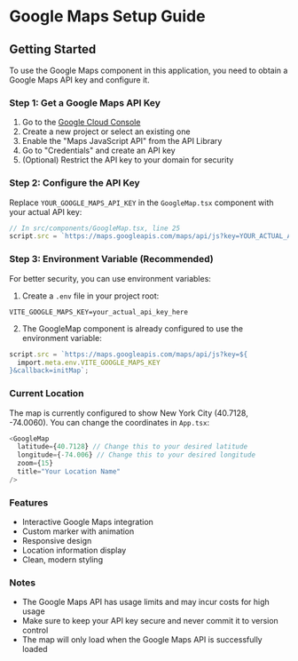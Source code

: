 # Google Maps Setup Guide

## Getting Started

To use the Google Maps component in this application, you need to obtain a Google Maps API key and configure it.

### Step 1: Get a Google Maps API Key

1. Go to the [Google Cloud Console](https://console.cloud.google.com/)
2. Create a new project or select an existing one
3. Enable the "Maps JavaScript API" from the API Library
4. Go to "Credentials" and create an API key
5. (Optional) Restrict the API key to your domain for security

### Step 2: Configure the API Key

Replace `YOUR_GOOGLE_MAPS_API_KEY` in the `GoogleMap.tsx` component with your actual API key:

```typescript
// In src/components/GoogleMap.tsx, line 25
script.src = `https://maps.googleapis.com/maps/api/js?key=YOUR_ACTUAL_API_KEY&callback=initMap`;
```

### Step 3: Environment Variable (Recommended)

For better security, you can use environment variables:

1. Create a `.env` file in your project root:

```
VITE_GOOGLE_MAPS_KEY=your_actual_api_key_here
```

2. The GoogleMap component is already configured to use the environment variable:

```typescript
script.src = `https://maps.googleapis.com/maps/api/js?key=${
  import.meta.env.VITE_GOOGLE_MAPS_KEY
}&callback=initMap`;
```

### Current Location

The map is currently configured to show New York City (40.7128, -74.0060). You can change the coordinates in `App.tsx`:

```typescript
<GoogleMap
  latitude={40.7128} // Change this to your desired latitude
  longitude={-74.006} // Change this to your desired longitude
  zoom={15}
  title="Your Location Name"
/>
```

### Features

- Interactive Google Maps integration
- Custom marker with animation
- Responsive design
- Location information display
- Clean, modern styling

### Notes

- The Google Maps API has usage limits and may incur costs for high usage
- Make sure to keep your API key secure and never commit it to version control
- The map will only load when the Google Maps API is successfully loaded
